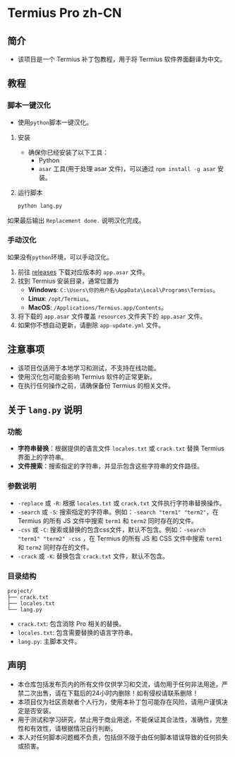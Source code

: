 # Termius Pro zh-CN

## 简介

- 该项目是一个 Termius 补丁包教程，用于将 Termius 软件界面翻译为中文。

## 教程

### 脚本一键汉化

- 使用`python`脚本一键汉化。

1. 安装

    - 确保你已经安装了以下工具：
        - Python
        - `asar` 工具(用于处理 asar 文件)，可以通过 `npm install -g asar` 安装。

2. 运行脚本
    ```sh
    python lang.py
    ```

如果最后输出 `Replacement done.` 说明汉化完成。

### 手动汉化

如果没有`python`环境，可以手动汉化。

1. 前往 [releases](https://github.com/ArcSurge/Termius-Pro-zh_CN/releases) 下载对应版本的 `app.asar` 文件。
2. 找到 Termius 安装目录，通常位置为
    - **Windows**: `C:\Users\你的用户名\AppData\Local\Programs\Termius`。
    - **Linux**: `/opt/Termius`。
    - **MacOS**: `/Applications/Termius.app/Contents`。
3. 将下载的 `app.asar` 文件覆盖 `resources` 文件夹下的 `app.asar` 文件。
4. 如果你不想自动更新，请删除 `app-update.yml` 文件。

## 注意事项

- 该项目仅适用于本地学习和测试，不支持在线功能。
- 使用汉化包可能会影响 Termius 软件的正常更新。
- 在执行任何操作之前，请确保备份 Termius 的相关文件。

## 关于 `lang.py` 说明

### 功能

- **字符串替换**：根据提供的语言文件 `locales.txt` 或 `crack.txt` 替换 Termius 界面上的字符串。
- **文件搜索**：搜索指定的字符串，并显示包含这些字符串的文件路径。

### 参数说明

- `-replace` 或 `-R`: 根据 `locales.txt` 或 `crack.txt` 文件执行字符串替换操作。
- `-search` 或 `-S`: 搜索指定的字符串。例如：`-search "term1" "term2"`，在 Termius 的所有 JS 文件中搜索 `term1` 和 `term2` 同时存在的文件。
- `-css` 或 `-C`: 搜索或替换的包含css文件，默认不包含。例如：`-search "term1" "term2" -css` ，在 Termius 的所有 JS 和 CSS 文件中搜索 `term1` 和 `term2` 同时存在的文件。
- `-crack` 或 `-K`: 替换包含 `crack.txt` 文件，默认不包含。
### 目录结构

```
project/
├── crack.txt
├── locales.txt
└── lang.py
```

- `crack.txt`: 包含消除 Pro 相关的替换。
- `locales.txt`: 包含需要替换的语言字符串。
- `lang.py`: 主脚本文件。

## 声明

- 本仓库包括发布页内的所有文件仅供学习和交流，请勿用于任何非法用途，严禁二次出售，请在下载后的24小时内删除！如有侵权请联系删除！
- 本项目仅为社区贡献者个人行为，使用本补丁包可能存在风险，请用户谨慎决定是否安装。
- 用于测试和学习研究，禁止用于商业用途，不能保证其合法性，准确性，完整性和有效性，请根据情况自行判断。
- 本人对任何脚本问题概不负责，包括但不限于由任何脚本错误导致的任何损失或损害。
